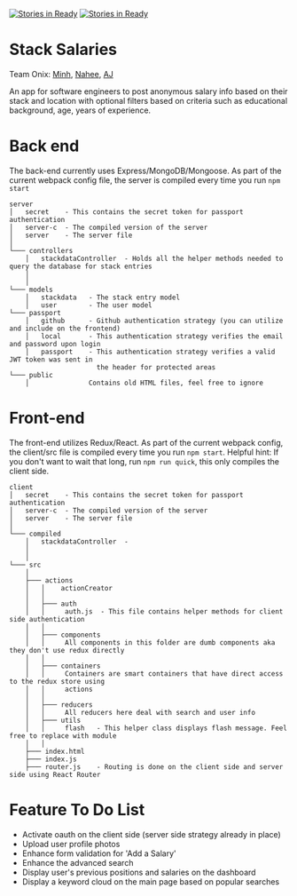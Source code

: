 [![Stories in Ready](https://badge.waffle.io/HRR17-Jigglypuff/stack-salaries.png?label=ready&title=Ready)](https://waffle.io/HRR17-Jigglypuff/stack-salaries)
[![Stories in Ready](https://badge.waffle.io/hrr17-onix/stack-salaries.png?label=ready&title=Ready)](https://waffle.io/hrr17-onix/stack-salaries)
# Stack Salaries
Team Onix: [Minh](https://github.com/Minyens), [Nahee](https://github.com/naheeyahh), [AJ](https://github.com/ajzawawi)

An app for software engineers to post anonymous salary info based on their stack and location with optional filters based on criteria such as educational background, age, years of experience.

# Back end

The back-end currently uses Express/MongoDB/Mongoose.
As part of the current webpack config file, the server is compiled every time you run
`npm start`

```
server
│   secret    - This contains the secret token for passport authentication
│   server-c  - The compiled version of the server
│   server    - The server file
│
└─── controllers
    │   stackdataController  - Holds all the helper methods needed to query the database for stack entries
    │
    │
└─── models
    │   stackdata   - The stack entry model
    │   user        - The user model
└─── passport
    │   github      - Github authentication strategy (you can utilize and include on the frontend)
    │   local       - This authentication strategy verifies the email and password upon login
    │   passport    - This authentication strategy verifies a valid JWT token was sent in
                      the header for protected areas
└─── public
    │               Contains old HTML files, feel free to ignore
```

# Front-end

The front-end utilizes Redux/React.
As part of the current webpack config, the client/src file is compiled every time you run
`npm start`.
Helpful hint: If you don't want to wait that long, run `npm run quick`, this only compiles
the client side.

```
client
│   secret    - This contains the secret token for passport authentication
│   server-c  - The compiled version of the server
│   server    - The server file
│
└─── compiled
    │   stackdataController  -
    │
    │
└─── src
    │
    ├─── actions
    │   │    actionCreator
    │   │
    │   ├─── auth
    │   │     auth.js  - This file contains helper methods for client side authentication
    │   │
    │   ├─── components
    │   │     All components in this folder are dumb components aka they don't use redux directly
    │   │
    │   ├─── containers
    │   │     Containers are smart containers that have direct access to the redux store using
    │   │     actions
    │   │
    │   ├─── reducers
    │   │     All reducers here deal with search and user info
    │   ├─── utils
    │   │     flash   - This helper class displays flash message. Feel free to replace with module
    │   │
    ├─── index.html
    ├─── index.js
    ├─── router.js    - Routing is done on the client side and server side using React Router
```

# Feature To Do List
- Activate oauth on the client side (server side strategy already in place)
- Upload user profile photos
- Enhance form validation for 'Add a Salary'
- Enhance the advanced search
- Display user's previous positions and salaries on the dashboard
- Display a keyword cloud on the main page based on popular searches



